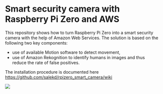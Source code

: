 # Smart security camera with Raspberry Pi Zero and AWS

This repository shows how to turn Raspberry Pi Zero into a smart security camera with the help of Amazon Web Services. The solution is based on the following two key components:
* use of available Motion software to detect movement,
* use of Amazon Rekognition to identify humans in images and thus reduce the rate of false positives.

The installation procedure is documented here https://github.com/salekd/rpizero_smart_camera/wiki

![](https://github.com/salekd/rpizero_smart_camera/blob/master/camera.JPG)
